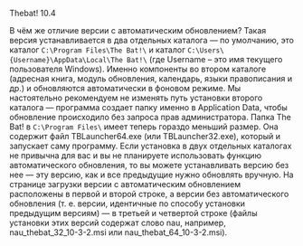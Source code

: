Thebat! 10.4

В чём же отличие версии с автоматическим обновлением?
Такая версия устанавливается в два отдельных каталога — по умолчанию, это каталог `C:\Program Files\The Bat!\` и каталог `C:\Users\{Username}\AppData\Local\The Bat!\` (где Username – это имя текущего пользователя Windows). Именно компоненты во втором каталоге (адресная книга, модуль обновления, календарь, языки правописания и др.) и обновляются автоматически в фоновом режиме. Мы настоятельно рекомендуем не изменять путь установки второго каталога — программа создает папку именно в Application Data, чтобы обновление происходило без запроса прав администратора. Папка The Bat! в `C:\Program Files\` имеет теперь гораздо меньший размер. Она содержит файл TBLauncher64.exe (или TBLauncher32.exe), который и запускает саму программу.
Если установка в двух отдельных каталогах не привычна для вас и вы не планируете использовать функцию автоматического обновления, то вы можете устанавливать версию без нее — эту версию, как и все предыдущие нужно обновлять вручную. На странице загрузки версии с автоматическим обновлением расположены в первой и второй строке, а версии без автоматического обновления (т. е. версии, идентичные по способу установки предыдущим версиям) — в третьей и четвертой строке (файлы установки этих версий содержат слово nau, например, nau_thebat_32_10-3-2.msi или nau_thebat_64_10-3-2.msi).

